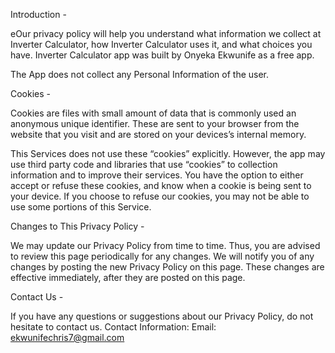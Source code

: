 Introduction -

eOur privacy policy will help you understand what information we collect at Inverter Calculator, how Inverter Calculator uses it, and what choices you have. Inverter Calculator app was built by Onyeka Ekwunife as a free app.

The App does not collect any Personal Information of the user.

Cookies - 

Cookies are files with small amount of data that is commonly used an anonymous unique identifier. These are sent to your browser from the website that you visit and are stored on your devices’s internal memory.

This Services does not use these “cookies” explicitly. However, the app may use third party code and libraries that use “cookies” to collection information and to improve their services. You have the option to either accept or refuse these cookies, and know when a cookie is being sent to your device. If you choose to refuse our cookies, you may not be able to use some portions of this Service.

Changes to This Privacy Policy - 

We may update our Privacy Policy from time to time. Thus, you are advised to review this page periodically for any changes. We will notify you of any changes by posting the new Privacy Policy on this page. These changes are effective immediately, after they are posted on this page.

Contact Us -

If you have any questions or suggestions about our Privacy Policy, do not hesitate to contact us. Contact Information: Email: ekwunifechris7@gmail.com
